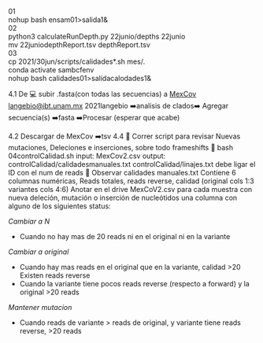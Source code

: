 01  
  nohup bash ensam01>salida1&  
02  
python3 calculateRunDepth.py 22junio/depths 22junio                                                              
mv 22juniodepthReport.tsv depthReport.tsv                                                                                                                                                                                  
03  
  cp 2021/30jun/scripts/calidades*.sh mes/.  
   conda activate sambcfenv   
   nohup bash calidades01>salidacalodades1&  
   
4.1 De 💻 subir .fasta(con todas las secuencias) a [MexCov](http://132.248.32.96:8080/COVID-TRACKER/login#tablero) langebio@ibt.unam.mx 2021langebio
➡️analisis de clados➡️ Agregar secuencia(s) ➡️fasta ➡️Procesar (esperar que acabe)

4.2 Descargar de MexCov ➡️tsv
4.4 🌽 Correr script para revisar Nuevas mutaciones, Deleciones e inserciones, sobre todo frameshifts
🌽 bash 04controlCalidad.sh <mesfalso>
input: MexCov2.csv
output: controlCalidad/calidadesmanuales.txt controlCalidad/linajes.txt
debe ligar el ID con el num de reads
👀 Observar calidades manuales.txt Contiene 6 columnas numéricas, Reads totales, reads reverse, calidad (original cols 1:3 variantes cols 4:6)
Anotar en el drive MexCoV2.csv para cada muestra con nueva deleción, mutación o inserción de nucleótidos una columna con alguno de los siguientes status:

  _Cambiar a N_        
  - Cuando no hay mas de 20 reads ni en el original ni en la variante    

  _Cambiar a original_   
  - Cuando hay mas reads en el original que en la variante, calidad >20 Existen reads reverse  
  - Cuando la variante tiene pocos reads reverse (respecto a forward) y la original >20 reads  

  _Mantener mutacion_  
  - Cuando reads de variante > reads de original, y variante tiene reads reverse, >20 reads   


